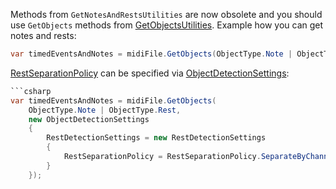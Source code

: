 Methods from `GetNotesAndRestsUtilities` are now obsolete and you should use `GetObjects` methods from [GetObjectsUtilities](xref:Melanchall.DryWetMidi.Interaction.GetObjectsUtilities). Example how you can get notes and rests:

```csharp
var timedEventsAndNotes = midiFile.GetObjects(ObjectType.Note | ObjectType.Rest);
```

[RestSeparationPolicy](xref:Melanchall.DryWetMidi.Interaction.RestSeparationPolicy) can be specified via [ObjectDetectionSettings](xref:Melanchall.DryWetMidi.Interaction.ObjectDetectionSettings):

```csharp
```csharp
var timedEventsAndNotes = midiFile.GetObjects(
    ObjectType.Note | ObjectType.Rest,
    new ObjectDetectionSettings
    {
        RestDetectionSettings = new RestDetectionSettings
        {
            RestSeparationPolicy = RestSeparationPolicy.SeparateByChannel
        }
    });
```
```
